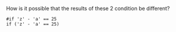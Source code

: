 How is it possible that the results of these 2 condition be different?
```
#if 'z' - 'a' == 25
if ('z' - 'a' == 25)
```
